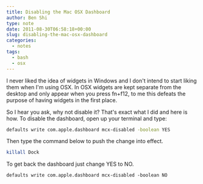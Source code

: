 ```yaml
---
title: Disabling the Mac OSX Dashboard
author: Ben Shi
type: note
date: 2011-08-30T06:58:18+00:00
slug: disabling-the-mac-osx-dashboard
categories:
  - notes
tags:
  - bash
  - osx
---
```


I never liked the idea of widgets in Windows and I don't intend to start liking them when I'm using
OSX. In OSX widgets are kept separate from the desktop and only appear when you press fn+f12, to me
this defeats the purpose of having widgets in the first place.

So I hear you ask, why not disable it? That's exact what I did and here is how. To disable the
dashboard, open up your terminal and type:

```bash
defaults write com.apple.dashboard mcx-disabled -boolean YES
```

Then type the command below to push the change into effect.

```bash
killall Dock
```

To get back the dashboard just change YES to NO.

```bash
defaults write com.apple.dashboard mcx-disabled -boolean NO
```
